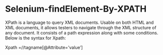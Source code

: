 # Selenium-findElement-By-XPATH
XPath is a language to query XML documents. Usable on both HTML and XML documents, it allows testers to navigate through the XML structure of any document. It consists of a path expression along with some conditions.
Below is the syntax for Xpath:

Xpath =//tagname[@Attribute=’value’]
